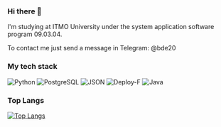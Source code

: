 ### Hi there 👋

I'm studying at ITMO University under the system application software program 09.03.04.

To contact me just send a message in Telegram: @bde20

### My tech stack

![Python](https://img.shields.io/static/v1?style=for-the-badge&message=Python&color=2B2728&logo=Python&logoColor=FFFFFF&label=)
![PostgreSQL](https://img.shields.io/static/v1?style=for-the-badge&message=PostgreSQL&color=4169E1&logo=PostgreSQL&logoColor=FFFFFF&label=)
![JSON](https://img.shields.io/static/v1?style=for-the-badge&message=JSON&color=008080&logo=Json&logoColor=FFFFFF&label=)
![Deploy-F](https://img.shields.io/static/v1?style=for-the-badge&message=Deploy-F&color=2F93E0&logo=Deploy&logoColor=FFFFFF&label=)
![Java](https://img.shields.io/badge/-Java-critical?style=for-the-badge&logo=Java)

### Top Langs

[![Top Langs](https://github-readme-stats.vercel.app/api/top-langs/?username=CodeAxeAttacks&layout=compact)](https://github.com/anuraghazra/github-readme-stats)
